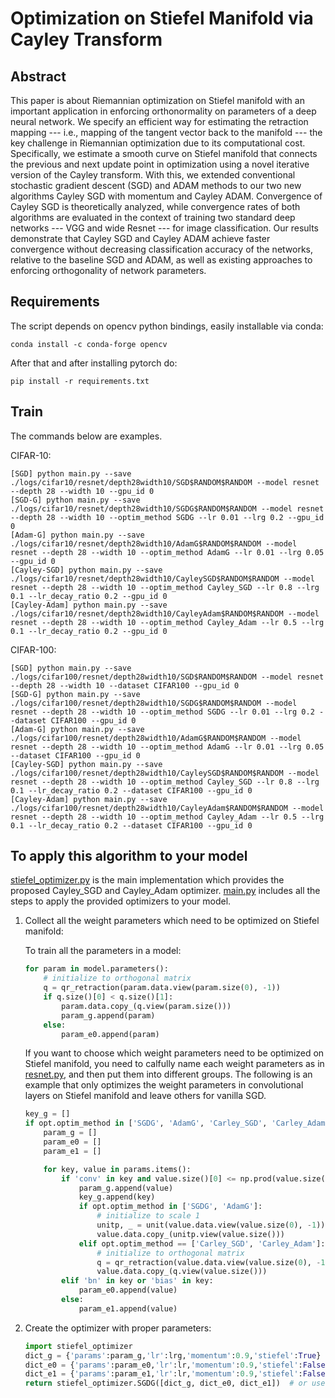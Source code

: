 # Optimization on Stiefel Manifold via Cayley Transform



## Abstract
This paper is about Riemannian optimization on Stiefel manifold with an important application in enforcing orthonormality on parameters of a deep neural network. We specify an efficient way for estimating the retraction mapping --- i.e., mapping of the tangent vector back to the manifold --- the key challenge in Riemannian optimization due to its computational cost. Specifically, we estimate a smooth curve on Stiefel manifold that connects the previous and next update point in optimization using a novel iterative version of the Cayley transform. With this, we extended  conventional stochastic gradient descent (SGD) and ADAM methods to our two new algorithms Cayley SGD with momentum and Cayley ADAM. Convergence of Cayley SGD is theoretically analyzed, while convergence rates of both algorithms are evaluated in the context of training two standard deep  networks --- VGG and wide Resnet --- for image classification. Our results demonstrate that Cayley SGD  and  Cayley ADAM achieve faster convergence without decreasing classification accuracy of the networks, relative to the baseline SGD and ADAM, as well as existing approaches to enforcing orthogonality of network parameters.


## Requirements

The script depends on opencv python bindings, easily installable via conda:

```
conda install -c conda-forge opencv 
```

After that and after installing pytorch do:

```
pip install -r requirements.txt
```

## Train
The commands below are examples.

CIFAR-10:
```
[SGD] python main.py --save ./logs/cifar10/resnet/depth28width10/SGD$RANDOM$RANDOM --model resnet --depth 28 --width 10 --gpu_id 0
[SGD-G] python main.py --save ./logs/cifar10/resnet/depth28width10/SGDG$RANDOM$RANDOM --model resnet --depth 28 --width 10 --optim_method SGDG --lr 0.01 --lrg 0.2 --gpu_id 0
[Adam-G] python main.py --save ./logs/cifar10/resnet/depth28width10/AdamG$RANDOM$RANDOM --model resnet --depth 28 --width 10 --optim_method AdamG --lr 0.01 --lrg 0.05 --gpu_id 0
[Cayley-SGD] python main.py --save ./logs/cifar10/resnet/depth28width10/CayleySGD$RANDOM$RANDOM --model resnet --depth 28 --width 10 --optim_method Cayley_SGD --lr 0.8 --lrg 0.1 --lr_decay_ratio 0.2 --gpu_id 0
[Cayley-Adam] python main.py --save ./logs/cifar10/resnet/depth28width10/CayleyAdam$RANDOM$RANDOM --model resnet --depth 28 --width 10 --optim_method Cayley_Adam --lr 0.5 --lrg 0.1 --lr_decay_ratio 0.2 --gpu_id 0
```
CIFAR-100:
```
[SGD] python main.py --save ./logs/cifar100/resnet/depth28width10/SGD$RANDOM$RANDOM --model resnet --depth 28 --width 10 --dataset CIFAR100 --gpu_id 0
[SGD-G] python main.py --save ./logs/cifar100/resnet/depth28width10/SGDG$RANDOM$RANDOM --model resnet --depth 28 --width 10 --optim_method SGDG --lr 0.01 --lrg 0.2 --dataset CIFAR100 --gpu_id 0
[Adam-G] python main.py --save ./logs/cifar100/resnet/depth28width10/AdamG$RANDOM$RANDOM --model resnet --depth 28 --width 10 --optim_method AdamG --lr 0.01 --lrg 0.05 --dataset CIFAR100 --gpu_id 0
[Cayley-SGD] python main.py --save ./logs/cifar100/resnet/depth28width10/CayleySGD$RANDOM$RANDOM --model resnet --depth 28 --width 10 --optim_method Cayley_SGD --lr 0.8 --lrg 0.1 --lr_decay_ratio 0.2 --dataset CIFAR100 --gpu_id 0
[Cayley-Adam] python main.py --save ./logs/cifar100/resnet/depth28width10/CayleyAdam$RANDOM$RANDOM --model resnet --depth 28 --width 10 --optim_method Cayley_Adam --lr 0.5 --lrg 0.1 --lr_decay_ratio 0.2 --dataset CIFAR100 --gpu_id 0
```

## To apply this algorithm to your model
[stiefel_optimizer.py](https://github.com/JunLi-Galios/Optimization-on-Stiefel-Manifold-via-Cayley-Transform/blob/master/stiefel_optimizer.py) is the main implementation which provides the proposed Cayley_SGD and Cayley_Adam optimizer. [main.py](https://github.com/JunLi-Galios/Optimization-on-Stiefel-Manifold-via-Cayley-Transform/blob/master/main.py) includes all the steps to apply the provided optimizers to your model.

1. Collect all the weight parameters which need to be optimized on Stiefel manifold:

    To train all the parameters in a model:
    ```python
    for param in model.parameters():
        # initialize to orthogonal matrix
        q = qr_retraction(param.data.view(param.size(0), -1))
        if q.size()[0] < q.size()[1]:
            param.data.copy_(q.view(param.size()))
            param_g.append(param)
        else:
            param_e0.append(param)
    ```
    If you want to choose which weight parameters need to be optimized on Stiefel manifold, you need to calfully name each weight parameters as in [resnet.py](https://github.com/JunLi-Galios/Optimization-on-Stiefel-Manifold-via-Cayley-Transform/blob/master/resnet.py), and then put them into different groups. The following is an example that only optimizes the weight parameters in convolutional layers on Stiefel manifold and leave others for vanilla SGD.

    ```python
    key_g = []
    if opt.optim_method in ['SGDG', 'AdamG', 'Carley_SGD', 'Carley_Adam'] :
        param_g = []
        param_e0 = []
        param_e1 = []

        for key, value in params.items():
            if 'conv' in key and value.size()[0] <= np.prod(value.size()[1:]):
                param_g.append(value)
                key_g.append(key)
                if opt.optim_method in ['SGDG', 'AdamG']:
                    # initialize to scale 1
                    unitp, _ = unit(value.data.view(value.size(0), -1)) 
                    value.data.copy_(unitp.view(value.size()))
                elif opt.optim_method == ['Carley_SGD', 'Carley_Adam']:
                    # initialize to orthogonal matrix
                    q = qr_retraction(value.data.view(value.size(0), -1)) 
                    value.data.copy_(q.view(value.size()))               
            elif 'bn' in key or 'bias' in key:
                param_e0.append(value)
            else:
                param_e1.append(value)
    ```

2. Create the optimizer with proper parameters:
    ```python
    import stiefel_optimizer
    dict_g = {'params':param_g,'lr':lrg,'momentum':0.9,'stiefel':True}
    dict_e0 = {'params':param_e0,'lr':lr,'momentum':0.9,'stiefel':False,'weight_decay':opt.bnDecay,'nesterov':True}
    dict_e1 = {'params':param_e1,'lr':lr,'momentum':0.9,'stiefel':False,'weight_decay':opt.weightDecay,'nesterov':True}
    return stiefel_optimizer.SGDG([dict_g, dict_e0, dict_e1])  # or use CayleyAdam
    ```
